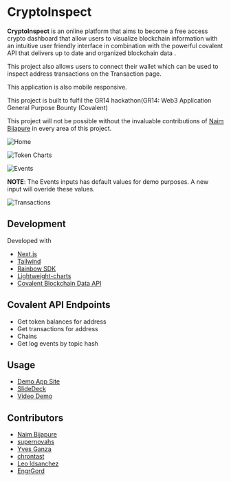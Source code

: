 # CryptoInspect


**CryptoInspect** is an online platform that aims to become a free access crypto dashboard that allow users to visualize blockchain information with an intuitive user friendly interface in combination with the powerful covalent API that delivers up to date and organized blockchain data .<br />


This project also allows users to connect their wallet which can be used to inspect address transactions on the Transaction page.


This application is also mobile responsive.<br />

This project is built to fulfil the GR14 hackathon(GR14: Web3 Application General Purpose Bounty (Covalent)<br />

This project will not be possible without the invaluable contributions of [Naim Bijapure](https://naim-bijapure.github.io/) in every area of this project.

![Home](https://github.com/EngrGord/Crypto-Inspect/blob/main/file/home.png)

![Token Charts](https://github.com/EngrGord/Crypto-Inspect/blob/main/file/charts.png)

![Events](https://github.com/EngrGord/Crypto-Inspect/blob/main/file/events.png)

**NOTE**: The Events inputs has default values for demo purposes. A new input will overide these values.

![Transactions](https://github.com/EngrGord/Crypto-Inspect/blob/main/file/transaction.png)


## Development
Developed with 
- [Next.js](https://nextjs.org/)
- [Tailwind](https://tailwindcss.com/)
- [Rainbow SDK](https://www.rainbowkit.com/docs/installation)
- [Lightweight-charts](https://www.tradingview.com/HTML5-stock-forex-bitcoin-charting-library/)
- [Covalent Blockchain Data API](https://www.covalenthq.com/docs/developer/)

## Covalent API Endpoints
- Get token balances for address
- Get transactions for address
- Chains
- Get log events by topic hash

## Usage
- [Demo App Site](https://crypto-inspect.vercel.app/)
- [SlideDeck](https://github.com/EngrGord/Crypto-Inspect/blob/main/file/Crypto%20inspect.pdf)
- [Video Demo](https://www.youtube.com/)

## Contributors
- [Naim Bijapure](https://naim-bijapure.github.io/) </br>
- [supernovahs](https://twitter.com/harshit16024263) </br>
- [Yves Ganza](https://twitter.com/lebon_yg) </br>
- [chrontast](https://twitter.com/chrontast) </br>
- [Leo ldsanchez](https://twitter.com/ldsanchez) </br>
- [EngrGord](https://twitter.com/Chijoke_) </br>


